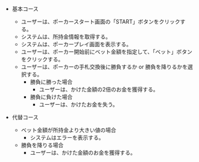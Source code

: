 - 基本コース
  - ユーザーは、ポーカースタート画面の「START」ボタンをクリックする。
  - システムは、所持金情報を取得する。
  - システムは、ポーカープレイ画面を表示する。
  - ユーザーは、ポーカー開始前にベット金額を指定して、「ベット」ボタンをクリックする。
  - ユーザーは、ポーカーの手札交換後に勝負するか or 勝負を降りるかを選択する。
    - 勝負に勝った場合
      - ユーザーは、かけた金額の2倍のお金を獲得する。
    - 勝負に負けた場合
      - ユーザーは、かけたお金を失う。

- 代替コース
  - ベット金額が所持金より大きい値の場合
    - システムはエラーを表示する。
  - 勝負を降りる場合
    - ユーザーは、かけた金額のお金を獲得する。
